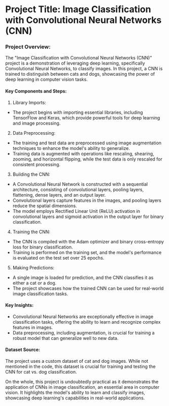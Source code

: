 # Project Title: Image Classification with Convolutional Neural Networks (CNN)

### Project Overview:

The "Image Classification with Convolutional Neural Networks (CNN)" project is a demonstration of leveraging deep learning, specifically Convolutional Neural Networks, to classify images. In this project, a CNN is trained to distinguish between cats and dogs, showcasing the power of deep learning in computer vision tasks.

#### Key Components and Steps:

1. Library Imports:

- The project begins with importing essential libraries, including TensorFlow and Keras, which provide powerful tools for deep learning and image processing.

2. Data Preprocessing:

- The training and test data are preprocessed using image augmentation techniques to enhance the model's ability to generalize.
- Training data is augmented with operations like rescaling, shearing, zooming, and horizontal flipping, while the test data is only rescaled for consistent processing.

3. Building the CNN:

- A Convolutional Neural Network is constructed with a sequential architecture, consisting of convolutional layers, pooling layers, flattening, dense layers, and an output layer.
- Convolutional layers capture features in the images, and pooling layers reduce the spatial dimensions.
- The model employs Rectified Linear Unit (ReLU) activation in convolutional layers and sigmoid activation in the output layer for binary classification.

4. Training the CNN:

- The CNN is compiled with the Adam optimizer and binary cross-entropy loss for binary classification.
- Training is performed on the training set, and the model's performance is evaluated on the test set over 25 epochs.

5. Making Predictions:

- A single image is loaded for prediction, and the CNN classifies it as either a cat or a dog.
- The project showcases how the trained CNN can be used for real-world image classification tasks.

#### Key Insights:

- Convolutional Neural Networks are exceptionally effective in image classification tasks, offering the ability to learn and recognize complex features in images.
- Data preprocessing, including augmentation, is crucial for training a robust model that can generalize well to new data.

#### Dataset Source:

The project uses a custom dataset of cat and dog images. While not mentioned in the code, this dataset is crucial for training and testing the CNN for cat vs. dog classification.


On the whole, this project is undoubtedly practical as it demonstrates the application of CNNs in image classification, an essential area in computer vision. It highlights the model's ability to learn and classify images, showcasing deep learning's capabilities in real-world applications.
